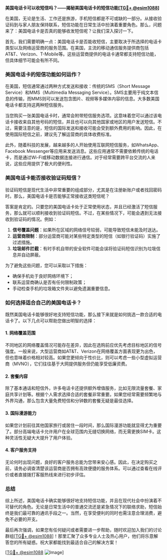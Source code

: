 **美国电话卡可以收短信吗？——揭秘美国电话卡的短信功能[[TG💪+ @esim1088](https://t.me/s/esim1088)]**

在美国，无论是生活、工作还是旅游，手机短信都是不可或缺的一部分。从接收验证码到与家人朋友保持联系，短信功能在日常生活中扮演着重要角色。那么，问题来了：美国电话卡是否真的能够收发短信呢？让我们深入探讨一下。

首先，我们需要明确一点：美国电话卡是否能收短信，主要取决于所选择的电话卡类型以及网络运营商的服务范围。在美国，主流的移动通信服务提供商包括AT&T、Verizon、T-Mobile等。这些运营商提供的电话卡通常都支持短信功能，但具体细节可能会有所不同。

### 美国电话卡的短信功能如何运作？

在美国，短信通常通过两种方式发送和接收：传统的SMS（Short Message Service）和MMS（Multimedia Messaging Service）。SMS主要用于纯文本信息的传输，而MMS则可以发送包含图片、视频等多媒体内容的信息。大多数美国电话卡都支持这两种短信服务。

当您购买一张美国电话卡时，通常会附带短信服务选项。这意味着您可以通过该电话卡接收来自其他号码的短信，并且也可以向其他国家或地区的用户发送短信。不过，需要注意的是，短信的国际发送和接收可能会受到额外费用的影响。因此，在使用国际短信之前，建议先了解运营商的具体收费标准。

此外，随着科技的发展，越来越多的人开始使用互联网短信服务，如WhatsApp、Facebook Messenger等应用来发送消息。这些应用通常不需要依赖传统的电话卡，而是通过Wi-Fi或移动数据连接进行通信。对于经常需要跨平台交流的人来说，这些应用提供了极大的便利性。

### 美国电话卡能否接收验证码短信？

验证码短信是现代生活中非常重要的组成部分，尤其是在注册新账户或者找回密码时。那么，美国电话卡是否能够正常接收这类短信呢？

答案是肯定的。只要您的美国电话卡处于正常使用状态，并且已经激活了短信服务，那么就可以顺利接收到验证码短信。不过，在某些情况下，可能会遇到无法接收到验证码的情况。例如：

1. **信号覆盖问题**：如果所在区域的网络信号较弱，可能导致短信未能及时送达。
2. **运营商限制**：部分运营商可能对某些特定类型的短信（如银行验证码）实施了过滤措施。
3. **垃圾邮件拦截**：有时手机自带的安全软件可能会误将验证码短信识别为垃圾信息并自动屏蔽。

为了避免这些问题，您可以采取以下措施：
- 确保手机处于良好网络环境下；
- 联系运营商确认是否有任何限制政策；
- 手动检查手机的垃圾箱文件夹以避免遗漏重要信息。

### 如何选择适合自己的美国电话卡？

既然美国电话卡能够很好地支持短信功能，那么接下来就是如何挑选一款合适的电话卡了。以下几点可以帮助您做出明智的选择：

#### 1. 网络覆盖范围
不同地区的网络覆盖情况可能存在差异，因此在选购前应优先考虑目标地区的信号强度。一般来说，大型运营商如AT&T、Verizon在网络覆盖方面表现更为出色，但也意味着价格相对较高。如果您更倾向于性价比，则可以考虑一些小型虚拟运营商（MVNO），它们往往基于大网提供服务但仍能享受低廉资费。

#### 2. 套餐内容
除了基本通话和短信外，许多电话卡还提供额外增值服务，比如无限流量套餐、家庭共享计划等。根据个人需求选择合适的套餐非常重要。如果您经常需要频繁地与外界沟通，那么包含大量免费短信和分钟数的套餐无疑是最佳选择。

#### 3. 国际漫游能力
如果您计划前往其他国家旅行或居住一段时间，那么国际漫游功能就显得尤为重要了。部分高端电话卡允许用户在全球范围内无缝切换网络，而无需更换SIM卡。这种灵活性无疑大大提升了用户体验。

#### 4. 客户服务支持
无论何时出现问题，良好的客户服务总能为您带来安心感。因此，在决定购买之前，请务必调查清楚该运营商是否拥有高效便捷的服务体系。可以通过查看在线评价或者直接拨打客服热线来进行初步评估。

### 总结

综上所述，美国电话卡确实能够很好地支持短信功能，并且在现代社会中扮演着不可替代的角色。无论是日常生活中的普通交流还是紧急情况下的联络求助，短信始终是我们最可靠的通讯手段之一。当然，在享受便利的同时也需注意合理消费，避免不必要的开支。

最后再次强调，如果您有任何疑问或者需要进一步帮助，随时欢迎加入我们的讨论群组[[TG💪+ @esim1088](https://t.me/s/esim1088)]！那里汇聚了众多专业人士及热心用户，他们将乐意解答您的所有疑惑。祝大家都能找到最适合自己的解决方案！

[[TG💪+ @esim1088](https://t.me/s/esim1088) ![Image](https://i.postimg.cc/4NQfJmqS/Snipaste-2025-05-13-00-14-12.png)]